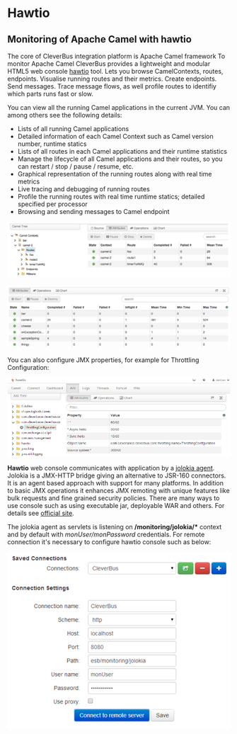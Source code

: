 # Hawtio

## Monitoring of Apache Camel with hawtio

The core of CleverBus integration platform is Apache Camel framework To monitor Apache Camel CleverBus provides a lightweight and modular HTML5 web console [hawtio](http://hawt.io/) tool. Lets you browse CamelContexts, routes, endpoints. Visualise running routes and their metrics. Create endpoints. Send messages. Trace message flows, as well profile routes to identifiy which parts runs fast or slow.


You can view all the running Camel applications in the current JVM. You can among others see the following details:

-   Lists of all running Camel applications
-   Detailed information of each Camel Context such as Camel version number, runtime statics
-   Lists of all routes in each Camel applications and their runtime statistics
-   Manage the lifecycle of all Camel applications and their routes, so you can restart / stop / pause / resume, etc.
-   Graphical representation of the running routes along with real time metrics
-   Live tracing and debugging of running routes
-   Profile the running routes with real time runtime statics; detailed specified per processor
-   Browsing and sending messages to Camel endpoint

![ ](../../../attachments/524343/917519.png)

![ ](../../../attachments/524343/917518.png)

You can also configure JMX properties, for example for Throttling Configuration:

![ ](../../../attachments/524343/917522.png)

**Hawtio** web console communicates with application by a [jolokia agent](http://jolokia.org/). Jolokia is a JMX-HTTP bridge giving an alternative to JSR-160 connectors. It is an agent based approach with support for many platforms. In addition to basic JMX operations it enhances JMX remoting with unique features like bulk requests and fine grained security policies. There are many ways to use console such as using executable jar, deployable WAR and others. For details see [official site](http://hawt.io/getstarted/index.html).

The jolokia agent as servlets is listening on **/monitoring/jolokia/\*** context and by default with *monUser/monPassword* credentials. For remote connection it's necessary to configure hawtio console such as below:

![ ](../../../attachments/524343/917521.png)

